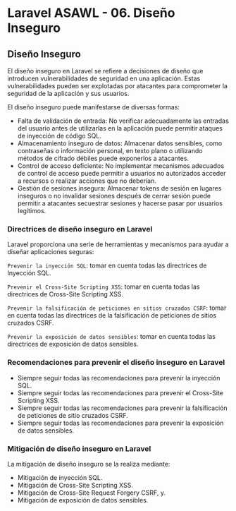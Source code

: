 # Laravel ASAWL - 06. Diseño Inseguro

## Diseño Inseguro

El diseño inseguro en Laravel se refiere a decisiones de diseño que introducen vulnerabilidades de seguridad en una aplicación. Estas vulnerabilidades pueden ser explotadas por atacantes para comprometer la seguridad de la aplicación y sus usuarios.

El diseño inseguro puede manifestarse de diversas formas:

-	Falta de validación de entrada: No verificar adecuadamente las entradas del usuario antes de utilizarlas en la aplicación puede permitir ataques de inyección de código SQL.
-	Almacenamiento inseguro de datos: Almacenar datos sensibles, como contraseñas o información personal, en texto plano o utilizando métodos de cifrado débiles puede exponerlos a atacantes.
-	Control de acceso deficiente: No implementar mecanismos adecuados de control de acceso puede permitir a usuarios no autorizados acceder a recursos o realizar acciones que no deberían.
-	Gestión de sesiones insegura: Almacenar tokens de sesión en lugares inseguros o no invalidar sesiones después de cerrar sesión puede permitir a atacantes secuestrar sesiones y hacerse pasar por usuarios legítimos.

### Directrices de diseño inseguro en Laravel

Laravel proporciona una serie de herramientas y mecanismos para ayudar a diseñar aplicaciones seguras:

`Prevenir la inyección SQL`: tomar en cuenta todas las directrices de Inyección SQL.

`Prevenir el Cross-Site Scripting XSS`: tomar en cuenta todas las directrices de Cross-Site Scripting XSS.

`Prevenir la falsificación de peticiones en sitios cruzados CSRF`: tomar en cuenta todas las directrices de la falsificación de peticiones de sitios cruzados CSRF.

`Prevenir la exposición de datos sensibles`: tomar en cuenta todas las directrices de exposición de datos sensibles.

### Recomendaciones para prevenir el diseño inseguro en Laravel

-	Siempre seguir todas las recomendaciones para prevenir la inyección SQL.
-	Siempre seguir todas las recomendaciones para prevenir el Cross-Site Scripting XSS.
-	Siempre seguir todas las recomendaciones para prevenir la falsificación de peticiones de sitio cruzados CSRF.
-	Siempre seguir todas las recomendaciones para prevenir la exposición de datos sensibles.

### Mitigación de diseño inseguro en Laravel

La mitigación de diseño inseguro se la realiza mediante:

-	Mitigación de inyección SQL.
-	Mitigación de Cross-Site Scripting XSS.
-	Mitigación de Cross-Site Request Forgery CSRF, y.
-	Mitigación de exposición de datos sensibles.
